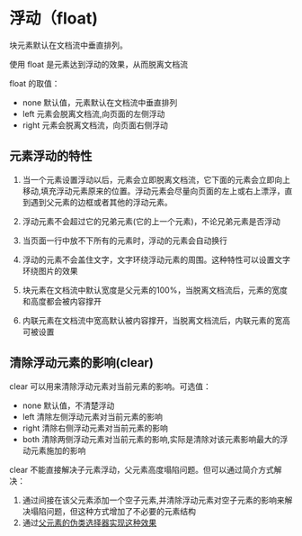 # 浮动（float)

块元素默认在文档流中垂直排列。

使用 float 是元素达到浮动的效果，从而脱离文档流

float 的取值：
- none 默认值，元素默认在文档流中垂直排列
- left 元素会脱离文档流,向页面的左侧浮动
- right 元素会脱离文档流，向页面右侧浮动

## 元素浮动的特性
1. 当一个元素设置浮动以后，元素会立即脱离文档流，它下面的元素会立即向上移动,填充浮动元素原来的位置。浮动元素会尽量向页面的左上或右上漂浮，直到遇到父元素的边框或者其他的浮动元素。

2. 浮动元素不会超过它的兄弟元素(它的上一个元素)，不论兄弟元素是否浮动
3. 当页面一行中放不下所有的元素时，浮动的元素会自动换行

4. 浮动的元素不会盖住文字，文字环绕浮动元素的周围。这种特性可以设置文字环绕图片的效果

5. 块元素在文档流中默认宽度是父元素的100%，当脱离文档流后，元素的宽度和高度都会被内容撑开

6. 内联元素在文档流中宽高默认被内容撑开，当脱离文档流后，内联元素的宽高可被设置


## 清除浮动元素的影响(clear)

clear 可以用来清除浮动元素对当前元素的影响。可选值：
- none 默认值，不清楚浮动
- left 清除左侧浮动元素对当前元素的影响
- right 清除右侧浮动元素对当前元素的影响
- both 清除两侧浮动元素对当前元素的影响,实际是清除对该元素影响最大的浮动元素施加的影响

clear 不能直接解决子元素浮动，父元素高度塌陷问题。但可以通过简介方式解决：

1. 通过间接在该父元素添加一个空子元素,并清除浮动元素对空子元素的影响来解决塌陷问题，但这种方式增加了不必要的元素结构
2. 通过[父元素的伪类选择器实现这种效果](../code/高度塌陷_03.html)


